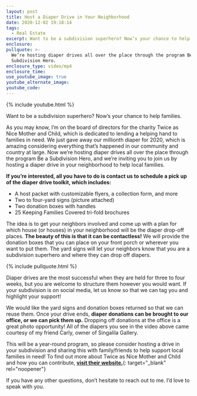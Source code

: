 ```yaml
---
layout: post
title: Host a Diaper Drive in Your Neighborhood
date: 2020-12-02 19:18:14
tags:
  - Real Estate
excerpt: Want to be a subdivision superhero? Now’s your chance to help families.
enclosure:
pullquote: >-
  We’re hosting diaper drives all over the place through the program Be a
  Subdivision Hero.
enclosure_type: video/mp4
enclosure_time:
use_youtube_image: true
youtube_alternate_image:
youtube_code:
---
```


{% include youtube.html %}

Want to be a subdivision superhero? Now’s your chance to help families.

As you may know, I’m on the board of directors for the charity Twice as Nice Mother and Child, which is dedicated to lending a helping hand to families in need. We just gave away our millionth diaper for 2020, which is amazing considering everything that’s happened in our community and country at large. Now we’re hosting diaper drives all over the place through the program Be a Subdivision Hero, and we’re inviting you to join us by hosting a diaper drive in your neighborhood to help local families.&nbsp;

**If you’re interested, all you have to do is contact us to schedule a pick up of the diaper drive toolkit, which includes:**

* A host packet with customizable flyers, a collection form, and more
* Two to four-yard signs (picture attached)
* Two donation boxes with handles
* 25 Keeping Families Covered tri-fold brochures

The idea is to get your neighbors involved and come up with a plan for which house (or houses) in your neighborhood will be the diaper drop-off places. **The beauty of this is that it can be contactless\!** We will provide the donation boxes that you can place on your front porch or wherever you want to put them. The yard signs will let your neighbors know that you are a subdivision superhero and where they can drop off diapers.&nbsp;

{% include pullquote.html %}

Diaper drives are the most successful when they are held for three to four weeks, but you are welcome to structure them however you would want. If your subdivision is on social media, let us know so that we can tag you and highlight your support\!

We would like the yard signs and donation boxes returned so that we can reuse them. Once your drive ends, **diaper donations can be brought to our office, or we can pick them up.** Dropping off donations at the office is a great photo opportunity\! All of the diapers you see in the video above came courtesy of my friend Carly, owner of Singalila Gallery.&nbsp;

This will be a year-round program, so please consider hosting a drive in your subdivision and sharing this with family/friends to help support local families in need\! To find out more about Twice as Nice Mother and Child and how you can contribute, [**visit their website.**](https://www.keepingfamiliescovered.org/){: target="_blank" rel="noopener"}

If you have any other questions, don’t hesitate to reach out to me. I’d love to speak with you.

&nbsp;